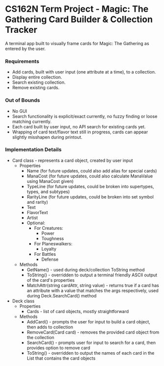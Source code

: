 # CS162N Term Project - Magic: The Gathering Card Builder & Collection Tracker #
A terminal app built to visually frame cards for Magic: The Gathering as entered by the user.

### Requirements ###
- Add cards, built with user input (one attribute at a time), to a collection.
- Display entire collection.
- Search existing collection.
- Remove existing cards.

### Out of Bounds ###
- No GUI
- Search functionality is explicit/exact currently, no fuzzy finding or loose matching currently.
- Each card built by user input, no API search for existing cards yet.
- Wrapping of card text/flavor text still in progress, cards can appear slightly misshapen during printout.
### Implementation Details ###
- Card class - represents a card object, created by user input
  - Properties
      - Name (for future updates, could also add alias for special cards)
      - ManaCost (for future updates, could also calculate ManaValue using ManaCost given)
      - TypeLine (for future updates, could be broken into supertypes, types, and subtypes)
      - RarityLine (for future updates, could be broken into set symbol and rarity)
      - Text
      - FlavorText
      - Artist
      - Optional:
        - For Creatures:
          - Power
          - Toughness
        - For Planeswalkers:
          - Loyalty
        - For Battles
          - Defense
  - Methods
    - GetName() - used during deck/collection ToString method
    - ToString() - overridden to output a terminal friendly ASCII output of the card's properties
    - MatchAttr(string cardAttr, string value) - returns true if a card has an attribute with a value that matches the args respectively, used during Deck.SearchCard() method
- Deck class
  - Properties
    - Cards - list of card objects, mostly straightforward
  - Methods
    - AddCard() - prompts the user for input to build a card object, then adds to collection
    - RemoveCard(Card card) - removes the provided card object from the collection
    - SearchCard() - prompts user for input to search for a card, then provides option to remove card
    - ToString() - overridden to output the names of each card in the List that contains the card objects